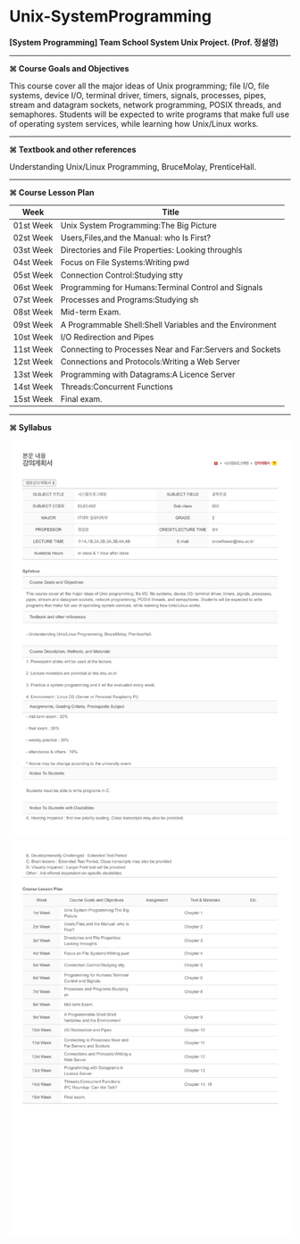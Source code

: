 # Unix-SystemProgramming
**[System Programming] Team School System Unix Project. (Prof. 정설영)**

* * *

**⌘ Course Goals and Objectives**

This course cover all the major ideas of Unix programming; file I/O, file systems, device I/O, terminal driver, timers, signals, processes, pipes, stream and datagram sockets, network programming, POSIX threads, and semaphores. Students will be expected to write programs that make full use of operating system services, while learning how Unix/Linux works.

* * *

**⌘ Textbook and other references**

Understanding Unix/Linux Programming, BruceMolay, PrenticeHall.

* * *

**⌘ Course Lesson Plan**

|Week|Title|
|:-------:|----------------------------------------|
|01st Week |	Unix System Programming:The Big Picture|	 
|02st Week |	Users,Files,and the Manual: who Is First?|
|03st Week |	Directories and File Properties: Looking throughls|
|04st Week |	Focus on File Systems:Writing pwd|
|05st Week |	Connection Control:Studying stty|
|06st Week |	Programming for Humans:Terminal Control and Signals|
|07st Week |	Processes and Programs:Studying sh|
|08st Week |	Mid-term Exam.|
|09st Week |	A Programmable Shell:Shell Variables and the Environment|
|10st Week |	I/O Redirection and Pipes|
|11st Week |	Connecting to Processes Near and Far:Servers and Sockets|
|12st Week |	Connections and Protocols:Writing a Web Server|
|13st Week |	Programming with Datagrams:A Licence Server|
|14st Week |	Threads:Concurrent Functions|
|15st Week |	Final exam.|

* * *

**⌘ Syllabus**

![Alt text](https://github.com/ChangYeop-Yang/Unix-SystemProgramming/blob/master/Course%20Info%201.jpg)
![Alt text](https://github.com/ChangYeop-Yang/Unix-SystemProgramming/blob/master/Course%20Info%202.jpg)
